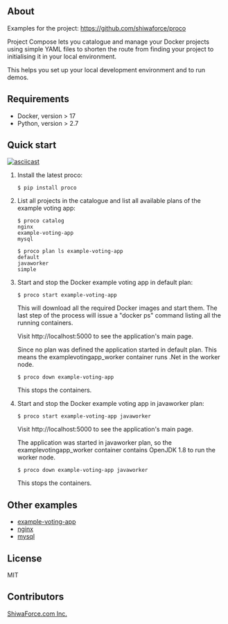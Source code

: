 About
-----

Examples for the project: https://github.com/shiwaforce/proco

Project Compose lets you catalogue and manage your Docker projects using
simple YAML files to shorten the route from finding your project to
initialising it in your local environment.

This helps you set up your local development environment and to run
demos.

Requirements
------------

-   Docker, version \> 17
-   Python, version \> 2.7

Quick start
------------

[![asciicast](https://asciinema.org/a/131956.png)](https://asciinema.org/a/131956)

1. Install the latest proco:
	```shell
	$ pip install proco
	```

2. List all projects in the catalogue and list all available plans of the example voting app:
	```shell
	$ proco catalog
	nginx
	example-voting-app
	mysql

	$ proco plan ls example-voting-app
    default
    javaworker
    simple
	```

3. Start and stop the Docker example voting app in default plan:
	```shell
	$ proco start example-voting-app
	```
	This will download all the required Docker images and start them. The last step of the process will issue a "docker ps" command listing all the running containers.

	Visit http://localhost:5000 to see the application's main page.

	Since no plan was defined the application started in default plan. This means the examplevotingapp_worker container runs .Net in the worker node.

	```shell
	$ proco down example-voting-app
	```
	This stops the containers.

4. Start and stop the Docker example voting app in javaworker plan:
	```shell
	$ proco start example-voting-app javaworker
	```
	Visit http://localhost:5000 to see the application's main page.

	The application was started in javaworker plan, so the examplevotingapp_worker container contains OpenJDK 1.8 to run the worker node.

	```shell
	$ proco down example-voting-app javaworker
	```
	This stops the containers.

Other examples
----------------
- [example-voting-app](https://github.com/shiwaforce/proco-example/blob/master/example-voting-app/README.md)
- [nginx](https://github.com/shiwaforce/proco-example/blob/master/nginx/README.md)
- [mysql](https://github.com/shiwaforce/proco-example/blob/master/mysql/README.md)

License
-------

MIT

Contributors
------------

[ShiwaForce.com Inc.](https://www.shiwaforce.com/en/)
